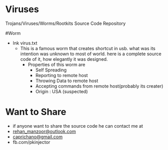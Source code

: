 # Viruses
Trojans/Viruses/Worms/Rootkits Source Code Repository



#Worm

- lnk virus.txt
	- This is a famous worm that creates shortcut in usb. what was its intention was unknown to most of world.
	   here is a complete source code of it, how elegantly it was designed.
		- Properties of this worm are
			- Self Spreading
			- Reporting to remote host
			- Throwing Data to remote host
			- Accepting commands from remote host(probably its creater)
			- Origin : USA (suspected)



# Want to Share
- if anyone want to share the source code he can contact me at
- rehan_manzoor@outlook.com
- caprichano@gmail.com
- fb.com/pkinjector
